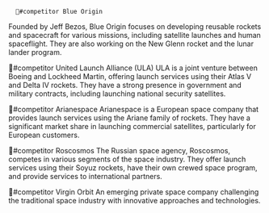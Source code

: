       🏅#competitor Blue Origin
Founded by Jeff Bezos, Blue Origin focuses on developing reusable rockets and spacecraft for various missions, including satellite launches and human spaceflight. They are also working on the New Glenn rocket and the lunar lander program.

🏅#competitor United Launch Alliance (ULA)
ULA is a joint venture between Boeing and Lockheed Martin, offering launch services using their Atlas V and Delta IV rockets. They have a strong presence in government and military contracts, including launching national security satellites.

🏅#competitor Arianespace
Arianespace is a European space company that provides launch services using the Ariane family of rockets. They have a significant market share in launching commercial satellites, particularly for European customers.

🏅#competitor Roscosmos
The Russian space agency, Roscosmos, competes in various segments of the space industry. They offer launch services using their Soyuz rockets, have their own crewed space program, and provide services to international partners.

🏅#competitor Virgin Orbit
An emerging private space company challenging the traditional space industry with innovative approaches and technologies.


